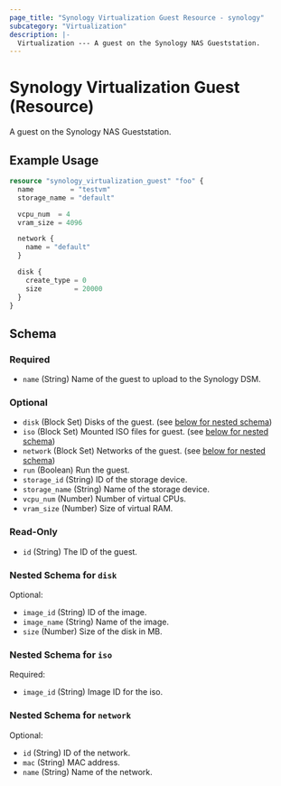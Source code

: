 ```yaml
---
page_title: "Synology Virtualization Guest Resource - synology"
subcategory: "Virtualization"
description: |-
  Virtualization --- A guest on the Synology NAS Gueststation.
---
```


# Synology Virtualization Guest (Resource)

A guest on the Synology NAS Gueststation.


## Example Usage

```terraform
resource "synology_virtualization_guest" "foo" {
  name         = "testvm"
  storage_name = "default"

  vcpu_num  = 4
  vram_size = 4096

  network {
    name = "default"
  }

  disk {
    create_type = 0
    size        = 20000
  }
}
```

<!-- schema generated by tfplugindocs -->
## Schema

### Required

- `name` (String) Name of the guest to upload to the Synology DSM.

### Optional

- `disk` (Block Set) Disks of the guest. (see [below for nested schema](#nestedblock--disk))
- `iso` (Block Set) Mounted ISO files for guest. (see [below for nested schema](#nestedblock--iso))
- `network` (Block Set) Networks of the guest. (see [below for nested schema](#nestedblock--network))
- `run` (Boolean) Run the guest.
- `storage_id` (String) ID of the storage device.
- `storage_name` (String) Name of the storage device.
- `vcpu_num` (Number) Number of virtual CPUs.
- `vram_size` (Number) Size of virtual RAM.

### Read-Only

- `id` (String) The ID of the guest.

<a id="nestedblock--disk"></a>
### Nested Schema for `disk`

Optional:

- `image_id` (String) ID of the image.
- `image_name` (String) Name of the image.
- `size` (Number) Size of the disk in MB.


<a id="nestedblock--iso"></a>
### Nested Schema for `iso`

Required:

- `image_id` (String) Image ID for the iso.


<a id="nestedblock--network"></a>
### Nested Schema for `network`

Optional:

- `id` (String) ID of the network.
- `mac` (String) MAC address.
- `name` (String) Name of the network.